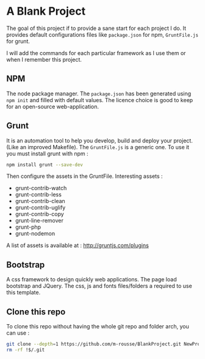 # A Blank Project

The goal of this project if to provide a sane start for each project I do.
It provides default configurations files like `package.json` for npm, `GruntFile.js` for grunt.

I will add the commands for each particular framework as I use them or when I remember this project.

## NPM

The node package manager. The `package.json` has been generated using `npm init` and filled with default values.
The licence choice is good to keep for an open-source web-application.

## Grunt

It is an automation tool to help you develop, build and deploy your project. (Like an improved Makefile).
The `GruntFile.js` is a generic one.
To use it you must install grunt with npm :
```bash
npm install grunt --save-dev
```
Then configure the assets in the GruntFile.
Interesting assets :
- grunt-contrib-watch
- grunt-contrib-less
- grunt-contrib-clean
- grunt-contrib-uglify
- grunt-contrib-copy
- grunt-line-remover
- grunt-php
- grunt-nodemon

A list of assets is available at : http://gruntjs.com/plugins

## Bootstrap

A css framework to design quickly web applications. The page load bootstrap and JQuery.
The css, js and fonts files/folders a required to use this template.

## Clone this repo

To clone this repo without having the whole git repo and folder arch, you can use :
```bash
git clone --depth=1 https://github.com/m-rousse/BlankProject.git NewProject
rm -rf !$/.git
```
